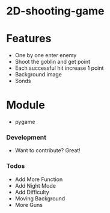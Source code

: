 # 2D-shooting-game
# Features
  - One by one enter enemy
  - Shoot the goblin and get point
  - Each successful hit increase 1 point
  - Background image
  - Sonds

 # Module
  - pygame

### Development
  - Want to contribute? Great!

### Todos

 - Add More Function
 - Add Night Mode
 - Add Difficulty
 - Moving Background 
 - More Guns
